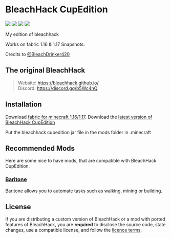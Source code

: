 
# BleachHack CupEdition
![](https://img.shields.io/tokei/lines/github/CUPZYY/BleachHack-CupEdition?style=flat-square)
![](https://img.shields.io/github/languages/code-size/CUPZYY/BleachHack-CupEdition?style=flat-square)
![](https://img.shields.io/github/last-commit/CUPZYY/BleachHack-CupEdition?style=flat-square)
![](https://img.shields.io/badge/daily%20commit-bruh%20ofc-blue?style=flat-square)

My edition of bleachhack

Works on fabric 1.16 & 1.17 Snapshots.

Credits to [@BleachDrinker420](https://github.com/BleachDrinker420)

## The original BleachHack
> Website: https://bleachhack.github.io/  
> Discord: https://discord.gg/b5Wc4nQ

## Installation

Download [fabric for minecraft 1.16/1.17](https://fabricmc.net/use/).
Download the [latest version of BleachHack CupEdition](https://bleachhack.github.io)

Put the bleachhack cupedition jar file in the mods folder in .minecraft

## Recommended Mods

Here are some nice to have mods, that are compatible with BleachHack CupEdition.

### [Baritone](https://github.com/cabaletta/baritone)
Baritone allows you to automate tasks such as walking, mining or building.

## License

If you are distributing a custom version of BleachHack or a mod with ported features of BleachHack, you are **required** to disclose the source code, state changes, use a compatible license, and follow the [licence terms](https://github.com/BleachDrinker420/BleachHack/blob/master/LICENSE).
